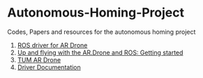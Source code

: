 # Autonomous-Homing-Project
Codes, Papers and resources for the autonomous homing project

1. [ROS driver for AR Drone](https://github.com/AutonomyLab/ardrone_autonomy)
2. [Up and flying with the AR.Drone and ROS: Getting started](http://robohub.org/up-and-flying-with-the-ar-drone-and-ros-getting-started/)
3. [TUM AR Drone](http://wiki.ros.org/tum_ardrone)
4. [Driver Documentation](https://ardrone-autonomy.readthedocs.io/en/latest/)



